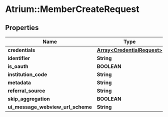 # Atrium::MemberCreateRequest

## Properties
Name | Type | Description | Notes
------------ | ------------- | ------------- | -------------
**credentials** | [**Array&lt;CredentialRequest&gt;**](CredentialRequest.md) |  | [optional] 
**identifier** | **String** |  | [optional] 
**is_oauth** | **BOOLEAN** |  | [optional] 
**institution_code** | **String** |  | 
**metadata** | **String** |  | [optional] 
**referral_source** | **String** |  | [optional] 
**skip_aggregation** | **BOOLEAN** |  | [optional] 
**ui_message_webview_url_scheme** | **String** |  | [optional] 


